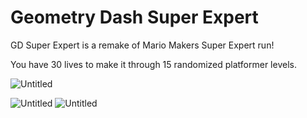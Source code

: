 # Geometry Dash Super Expert

GD Super Expert is a remake of Mario Makers Super Expert run!

You have 30 lives to make it through 15 randomized platformer levels.

![Untitled](https://github.com/LXanii/Super-Expert/assets/73562093/f16c57be-d8b7-4bd2-9e08-008616fb1b81)

![Untitled](https://github.com/LXanii/Super-Expert/assets/73562093/abf8e38f-0bd6-4753-aab4-67b9c23cf631)
![Untitled](https://github.com/LXanii/Super-Expert/assets/73562093/d49183b2-778f-45b2-9952-34a9a1702a7f)
